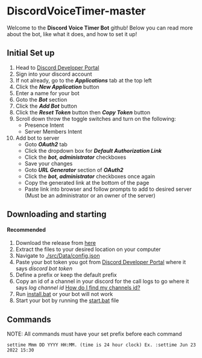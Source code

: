 # DiscordVoiceTimer-master

Welcome to the **Discord Voice Timer Bot** github! Below you can read more about the bot, like what it does, and how to set it up!

## Initial Set up

1. Head to [Discord Developer Portal](https://discord.com/developers/applications)
2. Sign into your discord account
3. If not already, go to the _**Applications**_ tab at the top left
4. Click the _**New Application**_ button
5. Enter a name for your bot
6. Goto the _**Bot**_ section
7. Click the _**Add Bot**_ button
8. Click the _**Reset Token**_ button then _**Copy Token**_ button
9. Scroll down throw the toggle switches and turn on the following:
   - Presence Intent
   - Server Members Intent
10. Add bot to server 
    - Goto _**OAuth2**_ tab
    - Click the dropdown box for _**Default Authorization Link**_
    - Click the _**bot, administrator**_ checkboxes
    - Save your changes
    - Goto _**URL Generator**_ section of _**OAuth2**_
    - Click the _**bot, administrator**_ checkboxes once again
    - Copy the generated link at the bottom of the page
    - Paste link into browser and follow prompts to add to desired server (Must be an administrator or an owner of the server)

## Downloading and starting

#### Recommended

1. Download the release from [here](https://github.com/jrb32002/DiscordVoiceTimer-master/releases)
2. Extract the files to your desired location on your computer
3. Navigate to [./src/Data/config.json](src/Data/config.json)
4. Paste your bot token you got from [Discord Developer Portal](https://discord.com/developers/applications) where it says *discord bot token*
5. Define a prefix or keep the default prefix
6. Copy an id of a channel in your discord for the call logs to go where it says *log channel id* [How do I find my channels id?](https://docs.statbot.net/docs/faq/general/how-find-id/)
7. Run [install.bat](install.bat) or your bot will not work
8. Start your bot by running the [start.bat](start.bat) file


## Commands
NOTE: All commands must have your set prefix before each command
```
settime Mmm DD YYYY HH:MM. (time is 24 hour clock) Ex. :settime Jun 23 2022 15:30
``` 
